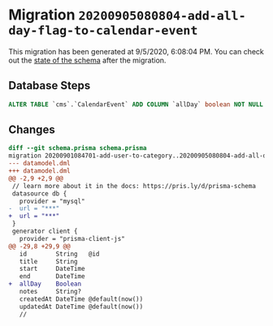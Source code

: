 # Migration `20200905080804-add-all-day-flag-to-calendar-event`

This migration has been generated at 9/5/2020, 6:08:04 PM.
You can check out the [state of the schema](./schema.prisma) after the migration.

## Database Steps

```sql
ALTER TABLE `cms`.`CalendarEvent` ADD COLUMN `allDay` boolean NOT NULL ;
```

## Changes

```diff
diff --git schema.prisma schema.prisma
migration 20200901084701-add-user-to-category..20200905080804-add-all-day-flag-to-calendar-event
--- datamodel.dml
+++ datamodel.dml
@@ -2,9 +2,9 @@
 // learn more about it in the docs: https://pris.ly/d/prisma-schema
 datasource db {
   provider = "mysql"
-  url = "***"
+  url = "***"
 }
 generator client {
   provider = "prisma-client-js"
@@ -29,8 +29,9 @@
   id        String   @id
   title     String
   start     DateTime
   end       DateTime
+  allDay    Boolean
   notes     String?
   createdAt DateTime @default(now())
   updatedAt DateTime @default(now())
   //
```


